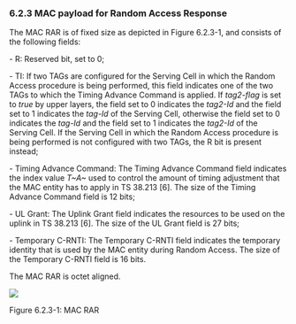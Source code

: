 ### 6.2.3 MAC payload for Random Access Response

The MAC RAR is of fixed size as depicted in Figure 6.2.3-1, and consists
of the following fields:

\- R: Reserved bit, set to 0;

\- TI: If two TAGs are configured for the Serving Cell in which the
Random Access procedure is being performed, this field indicates one of
the two TAGs to which the Timing Advance Command is applied. If
*tag2-flag* is set to *true* by upper layers, the field set to 0
indicates the *tag2-Id* and the field set to 1 indicates the *tag-Id* of
the Serving Cell, otherwise the field set to 0 indicates the *tag-Id*
and the field set to 1 indicates the *tag2-Id* of the Serving Cell. If
the Serving Cell in which the Random Access procedure is being performed
is not configured with two TAGs, the R bit is present instead;

\- Timing Advance Command: The Timing Advance Command field indicates
the index value *T~A~* used to control the amount of timing adjustment
that the MAC entity has to apply in TS 38.213 \[6\]. The size of the
Timing Advance Command field is 12 bits;

\- UL Grant: The Uplink Grant field indicates the resources to be used
on the uplink in TS 38.213 \[6\]. The size of the UL Grant field is 27
bits;

\- Temporary C-RNTI: The Temporary C-RNTI field indicates the temporary
identity that is used by the MAC entity during Random Access. The size
of the Temporary C-RNTI field is 16 bits.

The MAC RAR is octet aligned.

![](media/image126.emf)

Figure 6.2.3-1: MAC RAR